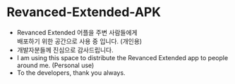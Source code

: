 # Revanced-Extended-APK
- Revanced Extended 어플을 주변 사람들에게 <br/> 배포하기 위한 공간으로 사용 중 입니다. (개인용)
- 개발자분들께 진심으로 감사드립니다. <br/>
- I am using this space to distribute the Revanced Extended app to people around me. (Personal use)
- To the developers, thank you always.

  
